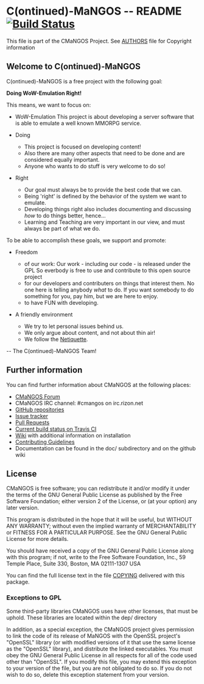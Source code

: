 # C(ontinued)-MaNGOS -- README [![Build Status](https://travis-ci.org/cmangos/mangos-wotlk.svg?branch=master)](https://travis-ci.org/cmangos/mangos-wotlk)

This file is part of the CMaNGOS Project. See [AUTHORS](AUTHORS.md) file for Copyright information

## Welcome to C(ontinued)-MaNGOS

C(ontinued)-MaNGOS is a free project with the following goal:

  **Doing WoW-Emulation Right!**

This means, we want to focus on:

* WoW-Emulation
    This project is about developing a server software that is able to
    emulate a well known MMORPG service.

* Doing
  * This project is focused on developing content!
  * Also there are many other aspects that need to be done and are
    considered equally important.
  * Anyone who wants to do stuff is very welcome to do so!

* Right
  * Our goal must always be to provide the best code that we can.
  * Being 'right' is defined by the behavior of the system
    we want to emulate.
  * Developing things right also includes documenting and discussing
    _how_ to do things better, hence...
  * Learning and Teaching are very important in our view, and must
    always be part of what we do.

To be able to accomplish these goals, we support and promote:

* Freedom
  * of our work: Our work - including our code - is released under the GPL
    So everbody is free to use and contribute to this open source project
  * for our developers and contributers on things that interest them.
    No one here is telling anybody _what_ to do.
    If you want somebody to do something for you, pay him,
    but we are here to enjoy.
  * to have FUN with developing.

* A friendly environment
  * We try to let personal issues behind us.
  * We only argue about content, and not about thin air!
  * We follow the [Netiquette](http://tools.ietf.org/html/rfc1855).

-- The C(ontinued)-MaNGOS Team!

## Further information

  You can find further information about CMaNGOS at the following places:
  * [CMaNGOS Forum](http://cmangos.net/)
  * CMaNGOS IRC channel: #cmangos on irc.rizon.net
  * [GitHub repositories](https://github.com/cmangos/)
  * [Issue tracker](https://github.com/cmangos/issues/issues)
  * [Pull Requests](https://github.com/cmangos/mangos-cata/pulls)
  * [Current build status on Travis CI](https://travis-ci.org/cmangos/mangos-cata/)
  * [Wiki](https://github.com/cmangos/issues/wiki) with additional information on installation
  * [Contributing Guidelines](CONTRIBUTING.md)
  * Documentation can be found in the doc/ subdirectory and on the github wiki

## License

  CMaNGOS is free software; you can redistribute it and/or modify
  it under the terms of the GNU General Public License as published by
  the Free Software Foundation; either version 2 of the License, or
  (at your option) any later version.

  This program is distributed in the hope that it will be useful,
  but WITHOUT ANY WARRANTY; without even the implied warranty of
  MERCHANTABILITY or FITNESS FOR A PARTICULAR PURPOSE.  See the
  GNU General Public License for more details.

  You should have received a copy of the GNU General Public License
  along with this program; if not, write to the Free Software
  Foundation, Inc., 59 Temple Place, Suite 330, Boston, MA  02111-1307  USA


  You can find the full license text in the file [COPYING](COPYING) delivered with this package.

### Exceptions to GPL

  Some third-party libraries CMaNGOS uses have other licenses, that must be
  uphold.  These libraries are located within the dep/ directory

  In addition, as a special exception, the CMaNGOS project
  gives permission to link the code of its release of MaNGOS with the
  OpenSSL project's "OpenSSL" library (or with modified versions of it
  that use the same license as the "OpenSSL" library), and distribute
  the linked executables.  You must obey the GNU General Public License
  in all respects for all of the code used other than "OpenSSL".  If you
  modify this file, you may extend this exception to your version of the
  file, but you are not obligated to do so.  If you do not wish to do
  so, delete this exception statement from your version.

